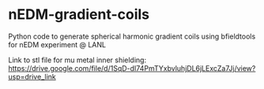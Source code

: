 # nEDM-gradient-coils

Python code to generate spherical harmonic gradient coils using bfieldtools for nEDM experiment @ LANL

Link to stl file for mu metal inner shielding: https://drive.google.com/file/d/1SqD-dI74PmTYxbvluhjDL6jLExcZa7Jj/view?usp=drive_link
